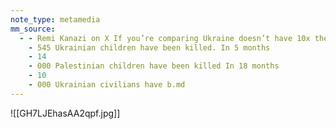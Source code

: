 ```yaml
---
note_type: metamedia
mm_source:
  - - Remi Kanazi on X If you’re comparing Ukraine doesn’t have 10x the casualties In 18 months
    - 545 Ukrainian children have been killed. In 5 months
    - 14
    - 000 Palestinian children have been killed In 18 months
    - 10
    - 000 Ukrainian civilians have b.md
---
```


![[GH7LJEhasAA2qpf.jpg]]


